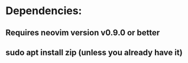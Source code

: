 # Dependencies:
## Requires neovim version v0.9.0 or better
## sudo apt install zip (unless you already have it)
